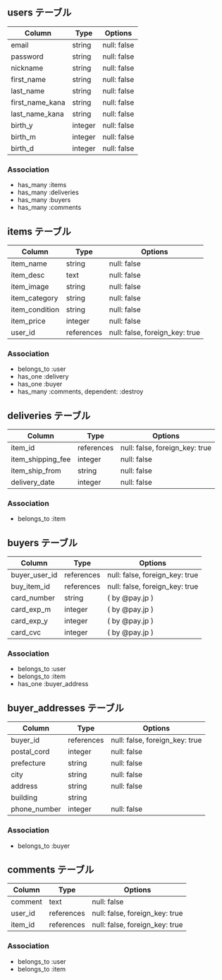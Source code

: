 ## users テーブル

| Column          | Type    | Options     |
| --------------- | ------- | ----------- |
| email           | string  | null: false |
| password        | string  | null: false |
| nickname        | string  | null: false |
| first_name      | string  | null: false |
| last_name       | string  | null: false |
| first_name_kana | string  | null: false |
| last_name_kana  | string  | null: false |
| birth_y         | integer | null: false |
| birth_m         | integer | null: false |
| birth_d         | integer | null: false |

### Association

 - has_many :items
 - has_many :deliveries
 - has_many :buyers
 - has_many :comments 

## items テーブル

| Column         | Type       | Options                        |
| -------------- | ---------- | ------------------------------ |
| item_name      | string     | null: false                    |
| item_desc      | text       | null: false                    |
| item_image     | string     | null: false                    |
| item_category  | string     | null: false                    |
| item_condition | string     | null: false                    |
| item_price     | integer    | null: false                    |
| user_id        | references | null: false, foreign_key: true |

### Association

 - belongs_to :user
 - has_one :delivery
 - has_one :buyer
 - has_many :comments, dependent: :destroy

## deliveries テーブル

| Column            | Type       | Options                        |
| ----------------- | ---------- | ------------------------------ |
| item_id           | references | null: false, foreign_key: true |
| item_shipping_fee | integer    | null: false                    |
| item_ship_from    | string     | null: false                    |
| delivery_date     | integer    | null: false                    |

### Association

 - belongs_to :item

## buyers テーブル

| Column        | Type       | Options                        |
| ------------- | ---------- | ------------------------------ |
| buyer_user_id | references | null: false, foreign_key: true |
| buy_item_id   | references | null: false, foreign_key: true |
| card_number   | string     | ( by @pay.jp )                 |
| card_exp_m    | integer    | ( by @pay.jp )                 |
| card_exp_y    | integer    | ( by @pay.jp )                 |
| card_cvc      | integer    | ( by @pay.jp )                 |

### Association

 - belongs_to :user
 - belongs_to :item
 - has_one :buyer_address

## buyer_addresses テーブル

| Column       | Type       | Options                        |
| ------------ | ---------- | ------------------------------ |
| buyer_id     | references | null: false, foreign_key: true |
| postal_cord  | integer    | null: false                    |
| prefecture   | string     | null: false                    |
| city         | string     | null: false                    |
| address      | string     | null: false                    |
| building     | string     |                                |
| phone_number | integer    | null: false                    |

### Association

 - belongs_to :buyer

 ## comments テーブル
| Column       | Type       | Options                        |
| ------------ | ---------- | ------------------------------ |
| comment      | text       | null: false                    |
| user_id      | references | null: false, foreign_key: true |
| item_id      | references | null: false, foreign_key: true |

### Association

 - belongs_to :user
 - belongs_to :item